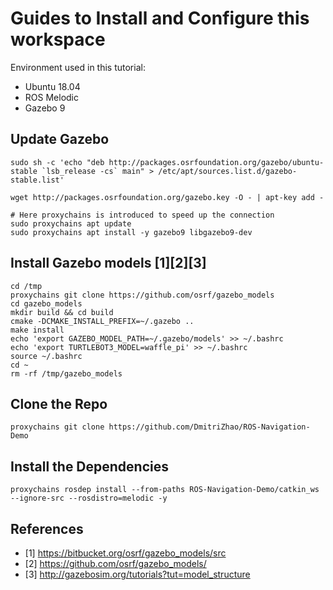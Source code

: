 # Guides to Install and Configure this workspace
Environment used in this tutorial:
- Ubuntu 18.04
- ROS Melodic
- Gazebo 9

## Update Gazebo
```
sudo sh -c 'echo "deb http://packages.osrfoundation.org/gazebo/ubuntu-stable `lsb_release -cs` main" > /etc/apt/sources.list.d/gazebo-stable.list'

wget http://packages.osrfoundation.org/gazebo.key -O - | apt-key add -

# Here proxychains is introduced to speed up the connection
sudo proxychains apt update
sudo proxychains apt install -y gazebo9 libgazebo9-dev
```


## Install Gazebo models [1][2][3]
```
cd /tmp
proxychains git clone https://github.com/osrf/gazebo_models
cd gazebo_models
mkdir build && cd build
cmake -DCMAKE_INSTALL_PREFIX=~/.gazebo ..
make install
echo 'export GAZEBO_MODEL_PATH=~/.gazebo/models' >> ~/.bashrc
echo 'export TURTLEBOT3_MODEL=waffle_pi' >> ~/.bashrc
source ~/.bashrc
cd ~
rm -rf /tmp/gazebo_models
```

## Clone the Repo
```
proxychains git clone https://github.com/DmitriZhao/ROS-Navigation-Demo
```

## Install the Dependencies
```
proxychains rosdep install --from-paths ROS-Navigation-Demo/catkin_ws --ignore-src --rosdistro=melodic -y
```

## References

- [1] https://bitbucket.org/osrf/gazebo_models/src
- [2] https://github.com/osrf/gazebo_models/
- [3] http://gazebosim.org/tutorials?tut=model_structure